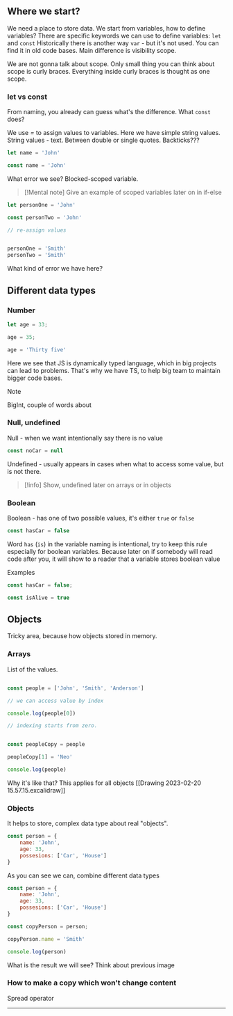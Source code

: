 
## Where we start?

We need a place to store data. We start from variables, how to define variables?
There are specific keywords we can use to define variables: `let`  and  `const`
Historically there is another way `var` - but it's not used. You can find it in old code bases. Main difference is visibility scope.

We are not gonna talk about scope. Only small thing you can think about scope is curly braces. Everything inside curly braces is thought as one scope.

### let vs const

From naming, you already can guess what's the difference. What `const` does?

We use *=* to assign values to variables. Here we have simple string values.
String values -  text. Between double or single quotes. Backticks???

```js
let name = 'John'

const name = 'John'
```
 
 What error we see? Blocked-scoped variable.

> [!Mental note]
> Give an example of scoped variables later on in if-else
> 

```js
let personOne = 'John'

const personTwo = 'John'

// re-assign values


personOne = 'Smith'
personTwo = 'Smith'
```

What kind of error we have here?


## Different data types

### Number

```js
let age = 33;

age = 35;

age = 'Thirty five'

```

Here we see that JS is dynamically typed language, which in big projects can lead to problems. That's why we have TS, to help big team to maintain bigger code bases.

> [!note]
> BigInt, couple of words about 


### Null, undefined

Null - when we want intentionally say there is no value

```js
const noCar = null
```

Undefined - usually appears in cases when what to access some value, but is not there.

> [!info]
> Show, undefined later on arrays or in objects


### Boolean

Boolean - has one of two possible values, it's either `true` or `false`

```js
const hasCar = false
```

Word `has`  (`is`) in the variable naming is intentional, try to keep this rule especially for boolean variables. Because later on if somebody will read code after you, it will show to a reader that a variable stores boolean value

Examples

```js
const hasCar = false;

const isAlive = true
```


## Objects

Tricky area, because how objects stored in memory.

### Arrays

List of the values.

```js

const people = ['John', 'Smith', 'Anderson']

// we can access value by index

console.log(people[0])

// indexing starts from zero.


const peopleCopy = people

peopleCopy[1] = 'Neo'

console.log(people)
```

Why it's like that?
This applies for all objects
[[Drawing 2023-02-20 15.57.15.excalidraw]]


### Objects

It helps to store, complex data type about real "objects".

```js
const person = {
	name: 'John',
	age: 33,
	possesions: ['Car', 'House']
}
```

As you can see we can, combine different data types


```js
const person = {
	name: 'John',
	age: 33,
	possesions: ['Car', 'House']
}

const copyPerson = person;

copyPerson.name = 'Smith'

console.log(person)
```

What is the result we will see? Think about previous image


### How to make a copy which won't change content

Spread operator

---







